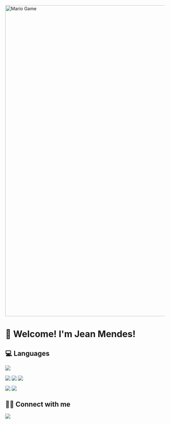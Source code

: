<img src="https://github.com/TheDudeThatCode/TheDudeThatCode/blob/master/Assets/Mario_Gameplay.gif" alt="Mario Game" width="980">

# 🚀 Welcome! I'm Jean Mendes!

<!--
- 🔭 I’m currently working on ...
- 🌱 I’m currently learning ...
- 👯 I’m looking to collaborate on ...
- 🤔 I’m looking for help with ...
- 💬 Ask me about ...
- 📫 How to reach me: ...
- 😄 Pronouns: ...
- ⚡ Fun fact: ...


- 🎓📚 Education
- 🎮🕹 Games

-->

## 💻 Languages

<img align="center" src="https://github-readme-stats.vercel.app/api/top-langs/?username=jeanvga&theme=dark&hide_langs_below=1" />


<img align="center" src="https://img.shields.io/badge/JavaScript-323330?style=for-the-badge&logo=javascript&logoColor=F7DF1E" />     <img align="center" src="https://img.shields.io/badge/HTML5-E34F26?style=for-the-badge&logo=html5&logoColor=white" />     <img align="center" src="https://img.shields.io/badge/CSS3-1572B6?style=for-the-badge&logo=css3&logoColor=white" />

<img align="center" src="https://img.shields.io/badge/React-20232A?style=for-the-badge&logo=react&logoColor=61DAFB" />     <img align="center" src="https://img.shields.io/badge/Node.js-339933?style=for-the-badge&logo=nodedotjs&logoColor=white" />



## 🤜🤛 Connect with me

<a href="https://www.linkedin.com/in/jeanmendes/">
  <img align="center" src="https://img.shields.io/badge/LinkedIn-0077B5?style=for-the-badge&logo=linkedin&logoColor=white" />
</a>

